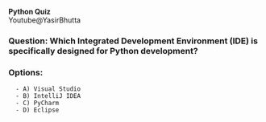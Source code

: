 **Python Quiz**                  
Youtube@YasirBhutta
### Question: Which Integrated Development Environment (IDE) is specifically designed for Python development?

### **Options:**

      - A) Visual Studio
      - B) IntelliJ IDEA
      - C) PyCharm
      - D) Eclipse